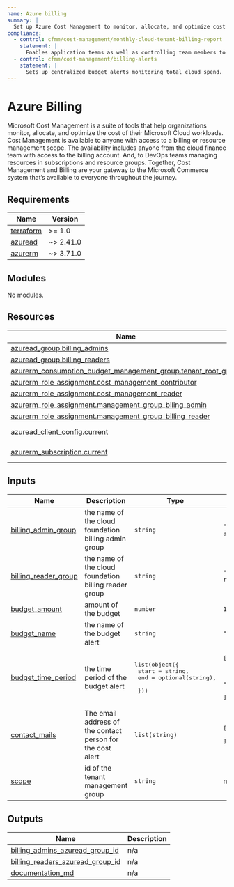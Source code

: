 ```yaml
---
name: Azure billing
summary: |
  Set up Azure Cost Management to monitor, allocate, and optimize cost across the entire organization.
compliance:
  - control: cfmm/cost-management/monthly-cloud-tenant-billing-report
    statement: |
      Enables application teams as well as controlling team members to review costs for each subscription.
  - control: cfmm/cost-management/billing-alerts
    statement: |
      Sets up centralized budget alerts monitoring total cloud spend.
---
```


# Azure Billing

Microsoft Cost Management is a suite of tools that help organizations monitor, allocate, and optimize the cost of their Microsoft Cloud workloads. Cost Management is available to anyone with access to a billing or resource management scope. The availability includes anyone from the cloud finance team with access to the billing account. And, to DevOps teams managing resources in subscriptions and resource groups. Together, Cost Management and Billing are your gateway to the Microsoft Commerce system that’s available to everyone throughout the journey.


<!-- BEGIN_TF_DOCS -->
## Requirements

| Name | Version |
|------|---------|
| <a name="requirement_terraform"></a> [terraform](#requirement\_terraform) | >= 1.0 |
| <a name="requirement_azuread"></a> [azuread](#requirement\_azuread) | ~> 2.41.0 |
| <a name="requirement_azurerm"></a> [azurerm](#requirement\_azurerm) | ~> 3.71.0 |

## Modules

No modules.

## Resources

| Name | Type |
|------|------|
| [azuread_group.billing_admins](https://registry.terraform.io/providers/hashicorp/azuread/latest/docs/resources/group) | resource |
| [azuread_group.billing_readers](https://registry.terraform.io/providers/hashicorp/azuread/latest/docs/resources/group) | resource |
| [azurerm_consumption_budget_management_group.tenant_root_group](https://registry.terraform.io/providers/hashicorp/azurerm/latest/docs/resources/consumption_budget_management_group) | resource |
| [azurerm_role_assignment.cost_management_contributor](https://registry.terraform.io/providers/hashicorp/azurerm/latest/docs/resources/role_assignment) | resource |
| [azurerm_role_assignment.cost_management_reader](https://registry.terraform.io/providers/hashicorp/azurerm/latest/docs/resources/role_assignment) | resource |
| [azurerm_role_assignment.management_group_biling_admin](https://registry.terraform.io/providers/hashicorp/azurerm/latest/docs/resources/role_assignment) | resource |
| [azurerm_role_assignment.management_group_billing_reader](https://registry.terraform.io/providers/hashicorp/azurerm/latest/docs/resources/role_assignment) | resource |
| [azuread_client_config.current](https://registry.terraform.io/providers/hashicorp/azuread/latest/docs/data-sources/client_config) | data source |
| [azurerm_subscription.current](https://registry.terraform.io/providers/hashicorp/azurerm/latest/docs/data-sources/subscription) | data source |

## Inputs

| Name | Description | Type | Default | Required |
|------|-------------|------|---------|:--------:|
| <a name="input_billing_admin_group"></a> [billing\_admin\_group](#input\_billing\_admin\_group) | the name of the cloud foundation billing admin group | `string` | `"cloudfoundation-billing-admins"` | no |
| <a name="input_billing_reader_group"></a> [billing\_reader\_group](#input\_billing\_reader\_group) | the name of the cloud foundation billing reader group | `string` | `"cloudfoundation-billing-readers"` | no |
| <a name="input_budget_amount"></a> [budget\_amount](#input\_budget\_amount) | amount of the budget | `number` | `100` | no |
| <a name="input_budget_name"></a> [budget\_name](#input\_budget\_name) | the name of the budget alert | `string` | `"cloudfoundation_budget"` | no |
| <a name="input_budget_time_period"></a> [budget\_time\_period](#input\_budget\_time\_period) | the time period of the budget alert | <pre>list(object({<br>    start = string,<br>    end   = optional(string), <br>  }))</pre> | <pre>[<br>  {<br>    "end": "2022-07-01T00:00:00Z",<br>    "start": "2022-06-01T00:00:00Z"<br>  }<br>]</pre> | no |
| <a name="input_contact_mails"></a> [contact\_mails](#input\_contact\_mails) | The email address of the contact person for the cost alert | `list(string)` | <pre>[<br>  "billingmeshi@meshithesheep.io"<br>]</pre> | no |
| <a name="input_scope"></a> [scope](#input\_scope) | id of the tenant management group | `string` | n/a | yes |

## Outputs

| Name | Description |
|------|-------------|
| <a name="output_billing_admins_azuread_group_id"></a> [billing\_admins\_azuread\_group\_id](#output\_billing\_admins\_azuread\_group\_id) | n/a |
| <a name="output_billing_readers_azuread_group_id"></a> [billing\_readers\_azuread\_group\_id](#output\_billing\_readers\_azuread\_group\_id) | n/a |
| <a name="output_documentation_md"></a> [documentation\_md](#output\_documentation\_md) | n/a |
<!-- END_TF_DOCS -->
